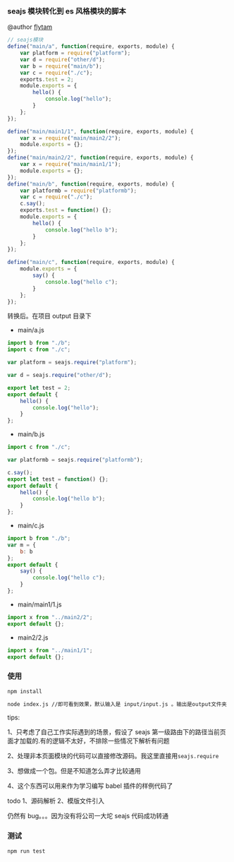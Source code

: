 ### seajs 模块转化到 es 风格模块的脚本

@author [flytam](https://github.com/flytam)

```javascript
// seajs模块
define("main/a", function(require, exports, module) {
    var platform = require("platform");
    var d = require("other/d");
    var b = require("main/b");
    var c = require("./c");
    exports.test = 2;
    module.exports = {
        hello() {
            console.log("hello");
        }
    };
});

define("main/main1/1", function(require, exports, module) {
    var x = require("main/main2/2");
    module.exports = {};
});
define("main/main2/2", function(require, exports, module) {
    var x = require("main/main1/1");
    module.exports = {};
});
define("main/b", function(require, exports, module) {
    var platformb = require("platformb");
    var c = require("./c");
    c.say();
    exports.test = function() {};
    module.exports = {
        hello() {
            console.log("hello b");
        }
    };
});

define("main/c", function(require, exports, module) {
    module.exports = {
        say() {
            console.log("hello c");
        }
    };
});
```

转换后。在项目 output 目录下

-   main/a.js

```javascript
import b from "./b";
import c from "./c";

var platform = seajs.require("platform");

var d = seajs.require("other/d");

export let test = 2;
export default {
    hello() {
        console.log("hello");
    }
};
```

-   main/b.js

```javascript
import c from "./c";

var platformb = seajs.require("platformb");

c.say();
export let test = function() {};
export default {
    hello() {
        console.log("hello b");
    }
};
```

-   main/c.js

```javascript
import b from "./b";
var m = {
    b: b
};
export default {
    say() {
        console.log("hello c");
    }
};
```

-   main/main1/1.js

```javascript
import x from "../main2/2";
export default {};
```

-   main2/2.js

```javascript
import x from "../main1/1";
export default {};
```

### 使用

```bash
npm install

node index.js //即可看到效果，默认输入是 input/input.js 。输出是output文件夹
```

tips:

1、只考虑了自己工作实际遇到的场景，假设了 seajs 第一级路由下的路径当前页面才加载的.有的逻辑不太好，不排除一些情况下解析有问题

2、处理非本页面模块的代码可以直接修改源码。我这里直接用`seajs.require`

3、想做成一个包。但是不知道怎么弄才比较通用

4、这个东西可以用来作为学习编写 babel 插件的样例代码了

todo
1、源码解析
2、模版文件引入

仍然有 bug。。。因为没有将公司一大坨 seajs 代码成功转通

### 测试

```bash
npm run test
```
